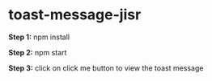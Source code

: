 # toast-message-jisr

**Step 1:** npm install

**Step 2:** npm start

**Step 3:** click on click me button to view the toast message
